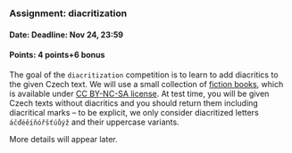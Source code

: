 ### Assignment: diacritization
#### Date: Deadline: Nov 24, 23:59
#### Points: 4 points+6 bonus

The goal of the `diacritization` competition is to learn to add diacritics to
the given Czech text. We will use a small collection of
[fiction books](https://ufal.mff.cuni.cz/~straka/courses/npfl129/1920/datasets/fiction-train.txt),
which is available under [CC BY-NC-SA license](https://ufal.mff.cuni.cz/~straka/courses/npfl129/1920/datasets/fiction-train.LICENSE).
At test time, you will be given Czech texts without diacritics and you should return
them including diacritical marks – to be explicit, we only consider diacritized
letters `áčďéěíňóřšťúůýž` and their uppercase variants.

More details will appear later.
